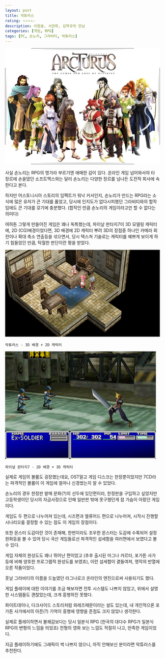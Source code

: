 ```yaml
---
layout: post
title: 악튜러스
rating: ⭐️⭐️⭐️⭐️☆
description: 이원술, 서관희, 김학규의 만남
categories: [게임, RPG]
tags: [PC, 손노리, 그라비티, 악튜러스]
---
```


![악튜러스](../../images/2013/arcturus_00.jpg)

사실 손노리는 RPG의 명가라 부르기엔 애매한 감이 있다. 온라인 게임 넘어와서야 타 장르에 손을댔던 소프트맥스와는 달리 손노리는 다양한 장르를 넘나든 도전적 회사에 속한다고 본다.

하지만 어스토니시아 스토리의 임팩트가 워낙 커서인지, 손노리가 만드는 RPG라는 소식에 많은 유저가 큰 기대를 품었고, 당시에 인지도가 없다시피했던 그라비티와의 합작임에도 큰 기대를 갖기에 충분했다. (합작인 만큼 손노리의 게임이라고만 할 수 없다는 의미다)

여하튼 그렇게 만들어진 게임은 꽤나 독특했는데, 파이날 판타지7이 3D 모델링 캐릭터에, 2D (CG)배경이었다면, 3D 배경에 2D 캐릭터 뿌려 3D의 장점중 하나인 카메라 회전이나 확대 축소 연출등을 섞으면서, 당시 텍스쳐 기술로는 캐릭터를 예쁘게 보이게 하기 힘들었던 만큼, 탁월한 판단이란 평을 받았다.

![악튜러스](../../images/2013/arcturus_01.jpg)

    악튜러스 - 3D 배경 + 2D 캐릭터

![악튜러스](../../images/2013/arcturus_02.jpg)
    
    파이널 판타지7 - 2D 배경 + 3D 캐릭터

실제로 게임의 볼륨도 굉장했는데요, OST말고 게임 디스크는 한장뿐이었지만 7CD라는 파격적인 볼륨이 이 게임에 얼마나 신경썼는지 알 수 있었다.

손노리의 경우 한정판 발매 문화(?)의 선두에 있던편이라, 한정판을 구입하고 싶었지만 고등학생이던 당시의 자금사정으로 인해 일반판 밖에 못구했던게 참 가슴이 아팠던 게임이다.

게임도 두 편으로 나누어져 있는데, 시즈편과 엘류어드 편으로 나누어져, 시작시 진행할 시나리오를 결정할 수 있는 점도 이 게임의 장점이다.

또한 몬스터 도감이란 것이 존재해, 한번이라도 조우한 몬스터는 도감에 수록되어 설정 원화등을 볼 수 있어 당시 국산 게임들로선 파격적인 섬세함을 여러면에서 보였다고 볼 수 있다.

게임 자체의 완성도도 꽤나 뛰어난 편이었고 (추후 출시된 마그나 카르타, 포가튼 사가 등에 비해 양호한 프로그램적 완성도를 보였죠), 이런 섬세함이 곁들여져, 명작의 반열에 오른 작품이었다.

훗날 그라비티의 이름을 드높였던 라그나로크 온라인의 엔진으로써 사용되기도 했다.

게임 플레이에 대한 이야기를 조금 해보자면 전투 시스템도 나쁘지 않았고, 위에서 설명한 시스템들도 괜찮았는데, 크게 흥행하진 못했다.

화이트데이나, 다크사이드 스토리처럼 와레즈때문이라는 설도 있는데, 내 개인적으론 포가튼 사가에서의 아픈(?) 기억이 흥행에 영향을 준점도 크지 않았나 생각한다.

실제로 플레이하면서 불쾌감보다는 당시 일본식 RPG (한국의 대다수 RPG가 일본식 RPG의 변형의 느낌을 띄었죠) 전형의 영화 보는 느낌도 적절히 나고, 만족한 게임이었다.

지금 플레이하기에도 그래픽이 썩 나쁘지 않으니, 아직 안해보신 분이라면 악튜러스를 추천한다.